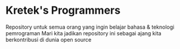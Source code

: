 # Kretek's Programmers

Repository untuk semua orang yang ingin belajar bahasa & teknologi pemrograman
Mari kita jadikan repository ini sebagai ajang kita berkontribusi di dunia open source
